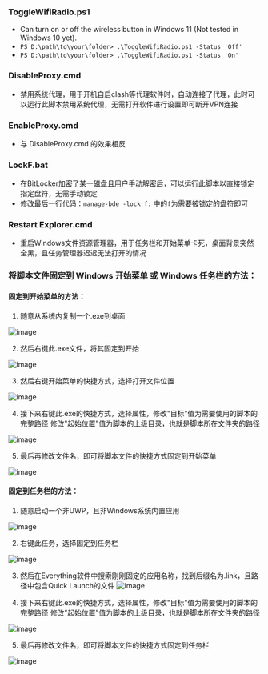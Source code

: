 ### ToggleWifiRadio.ps1
- Can turn on or off the wireless button in Windows 11 (Not tested in Windows 10 yet).
- ```PS D:\path\to\your\folder> .\ToggleWifiRadio.ps1 -Status 'Off'```
- ```PS D:\path\to\your\folder> .\ToggleWifiRadio.ps1 -Status 'On'```

### DisableProxy.cmd
- 禁用系统代理，用于开机自启clash等代理软件时，自动连接了代理，此时可以运行此脚本禁用系统代理，无需打开软件进行设置即可断开VPN连接

### EnableProxy.cmd
- 与 DisableProxy.cmd 的效果相反

### LockF.bat
- 在BitLocker加密了某一磁盘且用户手动解密后，可以运行此脚本以直接锁定指定盘符，无需手动锁定
- 修改最后一行代码：```manage-bde -lock f:``` 中的```f```为需要被锁定的盘符即可

### Restart Explorer.cmd
- 重启Windows文件资源管理器，用于任务栏和开始菜单卡死，桌面背景突然全黑，且任务管理器迟迟无法打开的情况


### 将脚本文件固定到 Windows 开始菜单 或 Windows 任务栏的方法：

#### 固定到开始菜单的方法：

1. 随意从系统内复制一个.exe到桌面

![image](https://github.com/FrodoTTK/System-Scripts-Commands/assets/156465905/c05c0503-4baa-4339-99db-adbeb268458c)

2. 然后右键此.exe文件，将其固定到开始

![image](https://github.com/FrodoTTK/System-Scripts-Commands/assets/156465905/056bd825-0923-4996-945a-47c0a5a33949)

3. 然后右键开始菜单的快捷方式，选择打开文件位置

![image](https://github.com/FrodoTTK/System-Scripts-Commands/assets/156465905/ced083a0-8369-4f24-af57-792221cf05b8)

4. 接下来右键此.exe的快捷方式，选择属性，修改"目标"值为需要使用的脚本的完整路径
                                     修改"起始位置"值为脚本的上级目录，也就是脚本所在文件夹的路径
                         
![image](https://github.com/FrodoTTK/System-Scripts-Commands/assets/156465905/6f34927f-5370-440c-98b3-793c5998acd5)

5. 最后再修改文件名，即可将脚本文件的快捷方式固定到开始菜单

![image](https://github.com/FrodoTTK/System-Scripts-Commands/assets/156465905/c12f0932-cb46-46a5-ac65-84a02c30d57a)


#### 固定到任务栏的方法：

1. 随意启动一个非UWP，且非Windows系统内置应用

![image](https://github.com/FrodoTTK/System-Scripts-Commands/assets/156465905/443af9fa-33c4-4079-8e2e-254ab7cc3392)

2. 右键此任务，选择固定到任务栏

![image](https://github.com/FrodoTTK/System-Scripts-Commands/assets/156465905/e7b671b8-c69e-49e6-bd7a-dffc78559b6a)

3. 然后在Everything软件中搜索刚刚固定的应用名称，找到后缀名为.link，且路径中包含Quick Launch的文件
![image](https://github.com/FrodoTTK/System-Scripts-Commands/assets/156465905/61d4c6ca-6d75-4fdd-9fa6-76f8d1e10d5e)

4. 接下来右键此.exe的快捷方式，选择属性，修改"目标"值为需要使用的脚本的完整路径
                                     修改"起始位置"值为脚本的上级目录，也就是脚本所在文件夹的路径
                         
![image](https://github.com/FrodoTTK/System-Scripts-Commands/assets/156465905/6f34927f-5370-440c-98b3-793c5998acd5)

5. 最后再修改文件名，即可将脚本文件的快捷方式固定到任务栏

![image](https://github.com/FrodoTTK/System-Scripts-Commands/assets/156465905/c12f0932-cb46-46a5-ac65-84a02c30d57a)
